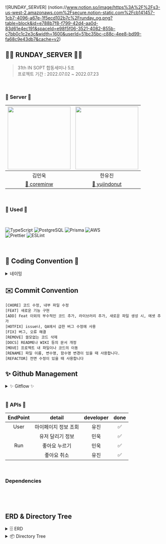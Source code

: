 ![RUNDAY_SERVER] (notion://www.notion.so/image/https%3A%2F%2Fs3-us-west-2.amazonaws.com%2Fsecure.notion-static.com%2Fcb141457-1cb7-4096-a67e-1f5ecd102b7c%2Frunday_og.png?table=block&id=e788b7f8-f799-42d4-aa0d-83d61e4ec191&spaceId=e98f5f06-3521-4082-855b-c7bb0c1c2e3c&width=1600&userId=51bc35bc-c88c-4ee8-bd99-fa68c9e43db7&cache=v2)


## 👟🏃 RUNDAY_SERVER 👟🏃

> 31th IN SOPT 합동세미나 5조 <br>
> 프로젝트 기간 : 2022.07.02 ~ 2022.07.23

<br>

### <strong> 🏃 Server 🏃 </strong>

| <img src="https://avatars.githubusercontent.com/u/82046935?v=4" width="200">|<img src="https://user-images.githubusercontent.com/58043306/178588958-53a24567-3815-49af-84c7-1faadb74166b.jpg" width="200">|
| :-----------------------------------: | :-----------------------------------------------: |
|                김민욱                 |                      한유진                       |
| [ 🐸 coreminw ](https://github.com/coreminw) | [ 🐸 yujindonut ](https://github.com/yujindonut) |

<br>

### <strong> 🏃 Used 🏃 </strong>
<br>
<p>
<img alt="TypeScript" src="https://img.shields.io/badge/typescript-%23007ACC.svg?style=for-the-badge&logo=typescript&logoColor=white"/>
<img alt="PostgreSQL" src="https://img.shields.io/badge/PostgreSQL-4169E1.svg?style=for-the-badge&logo=postgresql&logoColor=white"/>
<img alt="Prisma" src="https://img.shields.io/badge/Prisma-2D3748.svg?style=for-the-badge&logo=Prisma&logoColor=white"/>
<img alt="AWS" src="https://img.shields.io/badge/AWS-%23FF9900.svg?style=for-the-badge&logo=amazon-aws&logoColor=white"/><br>
<img alt="Prettier" src="https://img.shields.io/badge/Prettier-F7B93E.svg?style=for-the-badge&logo=Prettier&logoColor=black"/>
<img alt="ESLint" src="https://img.shields.io/badge/ESLint-4B32C3.svg?style=for-the-badge&logo=ESLint&logoColor=white"/>
</p>
  
<br>

## 🏃 Coding Convention 🏃
<details markdown="1">
<summary>네이밍</summary>
---
### DB 이름
- DB 이름은 **UpperCamelCase**를 사용합니다.

<br>

### 함수, 변수, 타입
- 함수와 변수에는 **lowerCamelCase**를 사용합니다.
- 함수명은 동사로 시작합니다.
- 타입명은 **파스칼케이스**를 사용합니다.
  - interface이름에 I를 붙이지 않습니다.
- 기본 클래스 파일을 생성하거나 컴포넌트를 생성할 때는 약어 규칙에 따라 네이밍합니다.  

### 변수 네이밍
- `사진` → photo
- `유저` → user 
- `배열을 담은 변수`→ ~s(복수형)
- `상태` → status 

---
</details>

## ✉️ Commit Convention

```
[CHORE] 코드 수정, 내부 파일 수정 
[FEAT] 새로운 기능 구현 
[ADD] Feat 이외의 부수적인 코드 추가, 라이브러리 추가, 새로운 파일 생성 시, 에셋 추가
[HOTFIX] issue나, QA에서 급한 버그 수정에 사용
[FIX] 버그, 오류 해결
[REMOVE] 쓸모없는 코드 삭제 
[DOCS] README나 WIKI 등의 문서 개정
[MOVE] 프로젝트 내 파일이나 코드의 이동 
[RENAME] 파일 이름, 변수명, 함수명 변경이 있을 때 사용합니다. 
[REFACTOR] 전면 수정이 있을 때 사용합니다 
```

## ✨ Github Management
<details>
<summary> ✨ Gitflow ✨ </summary>
<div markdown="1">  

```
1. Issue를 생성한다.
2. 깃 컨벤션에 맞게 Branch를 생성한다.
3. Add - Commit - Push - Pull Request 의 과정을 거친다.
4. Pull Request가 작성되면 작성자 이외의 다른 팀원이 Code Review를 한다.
5. Code Review가 완료되면 Pull Request 작성자가 develop Branch로 merge 한다.
6. merge된 Branch는 삭제한다.
7. 종료된 Issue와 Pull Request의 Label과 Project를 관리한다.
```
	
### 🌴 브랜치
---
#### 📌 브랜치 단위
- 브랜치 단위 = 이슈 단위 = PR단위

#### 📌 브랜치명
- 브랜치는 뷰 단위로 생성합니다.
- 브랜치 규칙 → feature/#이슈번호-탭-기능간략설명
- `ex) feature/#1-postLike`
- 탭이름 - Run, MyPage
- 공통적인 것 작업 - Global
    - feature/chore/fix/network

<br>
	
### 💡 이슈, PR 규칙
---
#### 📌 Issue명 = PR명
- [FEAT] - 기능 구현
- [FIX] - 버그 수정
- [REFACTOR] - 코드 리팩토링(결과물은 같지만 코드의 향상)
- [CHORE] - 수정
- [ADD] - 세팅 및 라이브러리 추가

</details>


<br>

### <strong> 🏃 APIs 🏃 </strong>
|   EndPoint   |               detail               | developer | done |
| :------: | :--------------------------------: | :-------: |:--: |
|   User  |       마이페이지 정보 조회       |   유진    |  ✅  |
|         |       유저 달리기 정보       |   민욱    |  ✅  |
|   Run   |       좋아요 누르기       |   민욱    |  ✅  |
|         |       좋아요 취소       |   유진    |  ✅  |


<br>

### <strong> Dependencies</strong>
```
  
```

<br>

## <strong> ERD & Directory Tree</strong>
<details>
<summary>🗄 ERD</summary>
![image](https://user-images.githubusercontent.com/78431728/202331284-12894f7d-81c4-40f1-92cd-c0afe4aaa63a.png)

</details>

<details>
<summary>📦 Directory Tree</summary>

```bash

```
</details>

<br>
